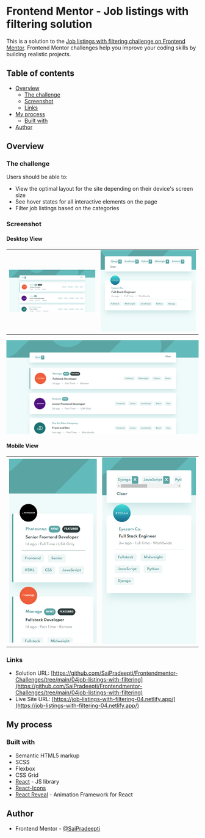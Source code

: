 # Frontend Mentor - Job listings with filtering solution

This is a solution to the [Job listings with filtering challenge on Frontend Mentor](https://www.frontendmentor.io/challenges/job-listings-with-filtering-ivstIPCt). Frontend Mentor challenges help you improve your coding skills by building realistic projects.

## Table of contents

- [Overview](#overview)
  - [The challenge](#the-challenge)
  - [Screenshot](#screenshot)
  - [Links](#links)
- [My process](#my-process)
  - [Built with](#built-with)
- [Author](#author)

## Overview

### The challenge

Users should be able to:

- View the optimal layout for the site depending on their device's screen size
- See hover states for all interactive elements on the page
- Filter job listings based on the categories

### Screenshot

#### Desktop View

<table>
  <tr>
    <td> <img src="./src/images/Capture1.PNG" alt="drawing" width="800"/></td>
    <td> <img src="./src/images/Capture3.PNG" alt="drawing"/> </td>   
  </tr>
</table>

<img src="./src/images/Capture1.PNG" alt="drawing" width="800"/>

#### Mobile View

<table>
  <tr>
    <td> <img src="./src/images/Capture2.PNG" alt="drawing"/></td>
    <td> <img src="./src/images/Capture4.PNG" alt="drawing"/> </td>   
  </tr>
</table>

### Links

- Solution URL: [https://github.com/SaiPradeepti/Frontendmentor-Challenges/tree/main/04job-listings-with-filtering](https://github.com/SaiPradeepti/Frontendmentor-Challenges/tree/main/04job-listings-with-filtering)
- Live Site URL: [https://job-listings-with-filtering-04.netlify.app/](https://job-listings-with-filtering-04.netlify.app/)

## My process

### Built with

- Semantic HTML5 markup
- SCSS
- Flexbox
- CSS Grid
- [React](https://reactjs.org/) - JS library
- [React-Icons](https://react-icons.github.io/react-icons/)
- [React Reveal](https://www.react-reveal.com/) - Animation Framework for React

## Author

- Frontend Mentor - [@SaiPradeepti](https://www.frontendmentor.io/profile/SaiPradeepti)
